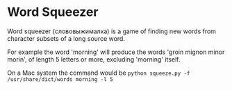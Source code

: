# Word Squeezer

Word squeezer (слововыжималка) is a game of finding new words from character subsets of a long source word.

For example the word 'morning' will produce the words 'groin mignon minor morin', of length 5 letters or more, excluding 'morning' itself. 

On a Mac system the command would be `python squeeze.py -f /usr/share/dict/words morning -l 5`
